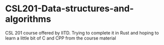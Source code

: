 # CSL201-Data-structures-and-algorithms
CSL 201 course offered by IITD. Trying to complete it in Rust and hoping to learn a little bit of C and CPP  from the course material
